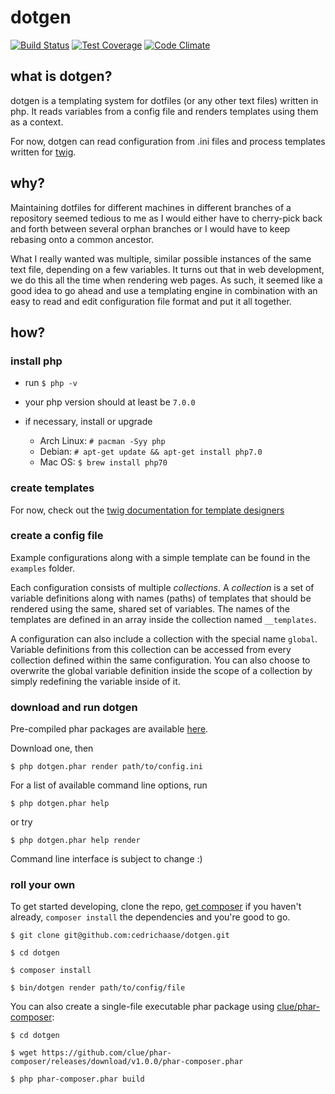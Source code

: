 # dotgen

[![Build Status](https://travis-ci.org/cedrichaase/dotgen.svg?branch=master)](https://travis-ci.org/cedrichaase/dotgen)
[![Test Coverage](https://codeclimate.com/github/cedrichaase/dotgen/badges/coverage.svg)](https://codeclimate.com/github/cedrichaase/dotgen/coverage)
[![Code Climate](https://codeclimate.com/github/cedrichaase/dotgen/badges/gpa.svg)](https://codeclimate.com/github/cedrichaase/dotgen)

## what is dotgen?

dotgen is a templating system for dotfiles (or any other text files) written in
php.
It reads variables from a config file and renders templates using them as a
context.

For now, dotgen can read configuration from .ini files and process templates
written for [twig](https://github.com/twigphp/Twig).

## why?
Maintaining dotfiles for different machines in different branches of a repository
seemed tedious to me as I would either have to cherry-pick back and forth between
several orphan branches or I would have to keep rebasing onto a common ancestor.

What I really wanted was multiple, similar possible instances of the same text
file, depending on a few variables.
It turns out that in web development, we do this all the time when rendering
web pages.
As such, it seemed like a good idea to go ahead and use a templating engine in
combination with an easy to read and edit configuration file format and put it
all together.

## how?

### install php

* run `$ php -v`

* your php version should at least be `7.0.0`

* if necessary, install or upgrade

  - Arch Linux: `# pacman -Syy php`
  - Debian: `# apt-get update && apt-get install php7.0`
  - Mac OS: `$ brew install php70`

### create templates

For now, check out the [twig documentation for template designers](http://twig.sensiolabs.org/doc/templates.html)

### create a config file

Example configurations along with a simple template can be found in the `examples` folder.

Each configuration consists of multiple _collections_.
A _collection_ is a set of variable definitions along with names (paths) of templates
that should be rendered using the same, shared set of variables.
The names of the templates are defined in an array inside the collection named `__templates`.

A configuration can also include a collection with the special name `global`.
Variable definitions from this collection can be accessed from every collection defined
within the same configuration.
You can also choose to overwrite the global variable definition inside the scope of a collection
by simply redefining the variable inside of it.


### download and run dotgen

Pre-compiled phar packages are available [here](https://github.com/cedrichaase/dotgen/releases).

Download one, then
```
$ php dotgen.phar render path/to/config.ini
```

For a list of available command line options, run
```
$ php dotgen.phar help
```
or try
```
$ php dotgen.phar help render
```

Command line interface is subject to change :)

### roll your own

To get started developing, clone the repo, [get composer](https://getcomposer.org/)
if you haven't already, `composer install` the dependencies and you're good to go.

```
$ git clone git@github.com:cedrichaase/dotgen.git

$ cd dotgen

$ composer install

$ bin/dotgen render path/to/config/file
```

You can also create a single-file executable phar package using
[clue/phar-composer](https://github.com/clue/phar-composer):

```
$ cd dotgen

$ wget https://github.com/clue/phar-composer/releases/download/v1.0.0/phar-composer.phar

$ php phar-composer.phar build
```

